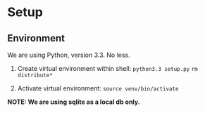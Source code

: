 # Setup

## Environment
We are using Python, version 3.3. No less.

1. Create virtual environment within shell:
`python3.3 setup.py`
`rm distribute*`

2. Activate virtual environment:
`source venv/bin/activate`

<b>NOTE: We are using sqlite as a local db only.</b>